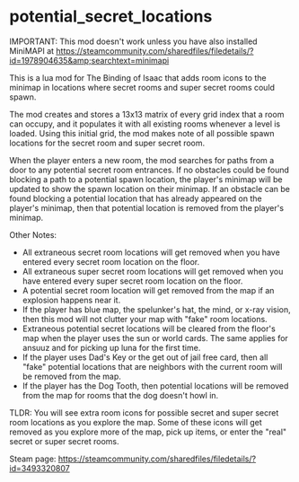 # potential_secret_locations
IMPORTANT: This mod doesn't work unless you have also installed MiniMAPI at https://steamcommunity.com/sharedfiles/filedetails/?id=1978904635&amp;searchtext=minimapi

This is a lua mod for The Binding of Isaac that adds room icons to the minimap in locations where secret rooms and super secret rooms could spawn.

The mod creates and stores a 13x13 matrix of every grid index that a room can occupy, and it populates it with all existing rooms whenever a level is loaded. Using this initial grid, the mod makes note of all possible spawn locations for the secret room and super secret room.

When the player enters a new room, the mod searches for paths from a door to any potential secret room entrances. If no obstacles could be found blocking a path to a potential spawn location, the player's minimap will be updated to show the spawn location on their minimap. If an obstacle can be found blocking a potential location that has already appeared on the player's minimap, then that potential location is removed from the player's minimap.

Other Notes:
- All extraneous secret room locations will get removed when you have entered every secret room location on the floor.
- All extraneous super secret room locations will get removed when you have entered every super secret room location on the floor.
- A potential secret room location will get removed from the map if an explosion happens near it.
- If the player has blue map, the spelunker's hat, the mind, or x-ray vision, then this mod will not clutter your map with &quot;fake&quot; room locations.
- Extraneous potential secret locations will be cleared from the floor's map when the player uses the sun or world cards. The same applies for ansuuz and for picking up luna for the first time.
- If the player uses Dad's Key or the get out of jail free card, then all &quot;fake&quot; potential locations that are neighbors with the current room will be removed from the map.
- If the player has the Dog Tooth, then potential locations will be removed from the map for rooms that the dog doesn't howl in.


TLDR: You will see extra room icons for possible secret and super secret room locations as you explore the map. Some of these icons will get removed as you explore more of the map, pick up items, or enter the &quot;real&quot; secret or super secret rooms.

Steam page: https://steamcommunity.com/sharedfiles/filedetails/?id=3493320807
